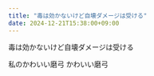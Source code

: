 ```yaml
---
title: "毒は効かないけど自壊ダメージは受ける"
date: 2024-12-21T15:38:00+09:00
---
```

毒は効かないけど自壊ダメージは受ける

私のかわいい磨弓
かわいい磨弓
